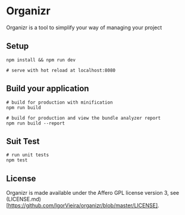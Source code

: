# Organizr

Organizr is a tool to simplify your way of managing your project


## Setup

```
npm install && npm run dev

# serve with hot reload at localhost:8080

```

## Build your application

```
# build for production with minification
npm run build

# build for production and view the bundle analyzer report
npm run build --report
```

## Suit Test

```
# run unit tests
npm test
```

## License

Organizr is made available under the Affero GPL license version 3, see (LICENSE.md)[https://github.com/IgorVieira/organizr/blob/master/LICENSE].
